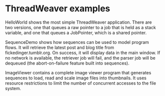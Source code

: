 ﻿ThreadWeaver examples
=====================

HelloWorld shows the most simple ThreadWeaver application. There are two versions, one that queues a raw pointer to a job that is held as a stack variable, and one that queues a JobPointer, which is a shared pointer.

SequenceDemo shows how sequences can be used to model program flows. It will retrieve the latest post and blog title from fickedinger.tumblr.org. On success, it will display data in the main window. If no network is available, the retriever job will fail, and the parser job will be dequeued (the abort-on-failure feature built into sequences).

ImageViewer contains a complete image viewer program that generates sequences to load, read and scale image files into thumbnails. It uses resource restrictions to limit the number of concurrent accesses to the file system.
